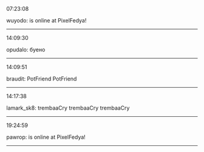 07:23:08

wuyodo: is online at PixelFedya!

---

14:09:30

opudalo: буено

---

14:09:51

braudit: PotFriend PotFriend

---

14:17:38

lamark_sk8: trembaaCry trembaaCry trembaaCry

---

19:24:59

pawrop: is online at PixelFedya!

---


